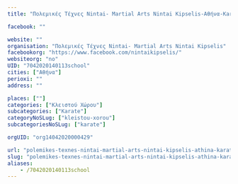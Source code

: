 ```yaml
---
title: "Πολεμικές Τέχνες Nintai- Martial Arts Nintai Kipselis-Αθήνα-Karate"

facebook: ""

website: ""
organisation: "Πολεμικές Τέχνες Nintai- Martial Arts Nintai Kipselis"
facebookorg: "https://www.facebook.com/nintaikipselis/"
websiteorg: "no"
UID: "7042020140113school"
cities: ["Αθήνα"]
perioxi: ""
address: ""

places: [""]
categories: ["Κλειστού Χώρου"]
subcategories: ["Karate"]
categoryNoSLug: ["kleistou-xorou"]
subcategoriesNoSLug: ["karate"]

orgUID: "org14042020000429"

url: "polemikes-texnes-nintai-martial-arts-nintai-kipselis-athina-karate/athina"
slug: "polemikes-texnes-nintai-martial-arts-nintai-kipselis-athina-karate"
aliases:
    - /7042020140113school
---
```






